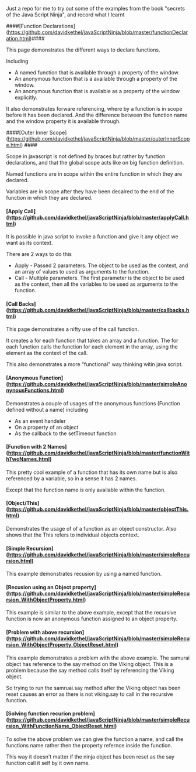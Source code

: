 Just a repo for me to try out some of the examples from the book "secrets of the Java Script Ninja", and record what I learnt

####[Function Declarations] (https://github.com/davidkethel/javaScriptNinja/blob/master/functionDeclaration.html)####

This page demonstrates the different ways to declare functions. 

Including
* A named function that is available through a property of the window.
* An anonymous function that is a available through a property of the window. 
* An anonymous function that is available as a property of the window explicitly. 

It also demonstrates forware referencing, where by a function is in scope before it has been declared. And the difference between the function name and the window property it is available through.


####[Outer Inner Scope] (https://github.com/davidkethel/javaScriptNinja/blob/master/outerInnerScope.html) ####

Scope in javascript is not defined by braces but rather by function declarations, and that the global scope acts like on big function definition.

Named functions are in scope within the entire function in which they are declared. 

Variables are in scope after they have been decalred to the end of the function in which they are declared. 


#### [Apply Call] (https://github.com/davidkethel/javaScriptNinja/blob/master/applyCall.html) ####

It is possible in java script to invoke a function and give it any object we want as its context. 

There are 2 ways to do this

* Apply - Passed 2 parameters. The object to be used as the context, and an array of values to used as arguments to the function.
* Call - Multiple parameters. The first parameter is the object to be used as the context, then all the variables to be used as arguments to the function.


#### [Call Backs] (https://github.com/davidkethel/javaScriptNinja/blob/master/callbacks.html) ####

This page demonstrates a nifty use of the call function. 

It creates a for each function that takes an array and a function. The for each function calls the function for each element in the array, using the element 
as the context of the call. 

This also demonstrates a more "functional" way thinking witin java script. 

#### [Anonymous Function] (https://github.com/davidkethel/javaScriptNinja/blob/master/simpleAnonynousFunctions.html) ####

Demonstrates a couple of usages of the anonymous functions (Function defined without a name) including

* As an event handeler
* On a property of an object
* As the callback to the setTimeout function

#### [Function with 2 Names] (https://github.com/davidkethel/javaScriptNinja/blob/master/functionWithTwoNames.html) ####

This pretty cool example of a function that has its own name but is also referenced by a variable, so in a sense it has 2 names. 

Except that the function name is only available within the function. 


#### [Object/This] (https://github.com/davidkethel/javaScriptNinja/blob/master/objectThis.html) ####

Demonstrates the usage of of a function as an object constructor. Also shows that the This refers to individual objects context.

#### [Simple Recursion] (https://github.com/davidkethel/javaScriptNinja/blob/master/simpleRecursion.html) ####

This example demonstrates recusion by using a named function. 

#### [Recusion using an Object property] (https://github.com/davidkethel/javaScriptNinja/blob/master/simpleRecursion_WithObjectProperty.html) ####

This example is similar to the above example, except that the recursive function is now an anonymous function assigned to an object property. 

#### [Problem with above recursion] (https://github.com/davidkethel/javaScriptNinja/blob/master/simpleRecursion_WithObjectProperty_ObjectReset.html) ####

This example demonstrates a problem with the above example. The samurai object has reference to the say method on the Viking object. This is a problem because the say method calls itself by referencing the Viking object. 

So trying to run the samruai.say method after the Viking object has been reset causes an error as there is not viking.say to call in the recursive function.

#### [Solving function recurion problem] (https://github.com/davidkethel/javaScriptNinja/blob/master/simpleRecursion_WithFunctionName_ObjectReset.html) ####

To solve the above problem we can give the function a name, and call the functions name rather then the property refernce inside the function. 

This way it doesn't matter if the ninja object has been reset as the say function call it self by it own name. 
